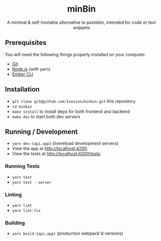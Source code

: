 <div align="center">
  <h1>minBin</h1>
  <p>A minimal & self-hostable alternative to pastebin, intended for code or text snippets</p>
</div>

## Prerequisites

You will need the following things properly installed on your computer.

* [Git](https://git-scm.com/)
* [Node.js](https://nodejs.org/) (with yarn)
* [Ember CLI](https://cli.emberjs.com/release/)

## Installation

* `git clone git@github.com:kiosion/minbin.git` this repository
* `cd minbin`
* `make install` to install deps for both frontend and backend
* `make dev` to start both dev servers

## Running / Development

* `yarn dev-{api,app}` (livereload development servers)
* View the app at [http://localhost:4200](http://localhost:4200).
* View the tests at [http://localhost:4200/tests](http://localhost:4200/tests).

### Running Tests

* `yarn test`
* `yarn test --server`

### Linting

* `yarn lint`
* `yarn lint:fix`

### Building

* `yarn build-{api,app}` (production webpack'd versions)
